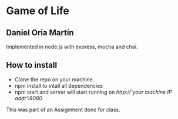 # Game of Life

## Daniel Oria Martín

Implemented in node.js with express, mocha and chai.

## How to install

* Clone the repo on your machine.
* npm install to intall all dependencies
* npm start and server will start running on *http://'your machine IP addr':8080*


This was part of an Assignment done for class.